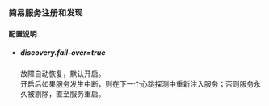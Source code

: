 ### 简易服务注册和发现


#### 配置说明
+ ##### discovery.fail-over=true
  故障自动恢复，默认开启。  
  开启后如果服务发生中断，则在下一个心跳探测中重新注入服务；否则服务永久被剔除，直至服务重启。